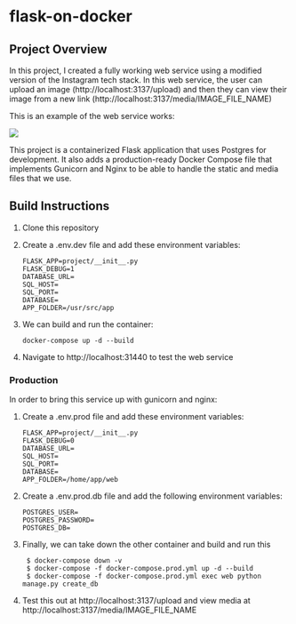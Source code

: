 # flask-on-docker

## Project Overview
In this project, I created a fully working web service using a modified version of the Instagram tech stack. In this web service, the user can upload an image (http://localhost:3137/upload) and then they can view their image from a new link (http://localhost:3137/media/IMAGE_FILE_NAME)

This is an example of the web service works:

<img src=flask_docker.gif />

This project is a containerized Flask application that uses Postgres for development. It also adds a production-ready Docker Compose file that implements Gunicorn and Nginx to be able to handle the static and media files that we use.

## Build Instructions

1. Clone this repository

2. Create a .env.dev file and add these environment variables:
    ```
    FLASK_APP=project/__init__.py
    FLASK_DEBUG=1
    DATABASE_URL=
    SQL_HOST=
    SQL_PORT=
    DATABASE=
    APP_FOLDER=/usr/src/app
    ```
3. We can build and run the container:
   ```
   docker-compose up -d --build
   ```
4. Navigate to http://localhost:31440 to test the web service
   
### Production
In order to bring this service up with gunicorn and nginx:

1. Create a .env.prod file and add these environment variables:
    ```
    FLASK_APP=project/__init__.py
    FLASK_DEBUG=0
    DATABASE_URL=
    SQL_HOST=
    SQL_PORT=
    DATABASE=
    APP_FOLDER=/home/app/web
    ```
2. Create a .env.prod.db file and add the following environment variables:
    ```
    POSTGRES_USER=
    POSTGRES_PASSWORD=
    POSTGRES_DB=
    ```
3. Finally, we can take down the other container and build and run this
   ```
    $ docker-compose down -v
    $ docker-compose -f docker-compose.prod.yml up -d --build
    $ docker-compose -f docker-compose.prod.yml exec web python manage.py create_db
    ```
4. Test this out at http://localhost:3137/upload and view media at http://localhost:3137/media/IMAGE_FILE_NAME

